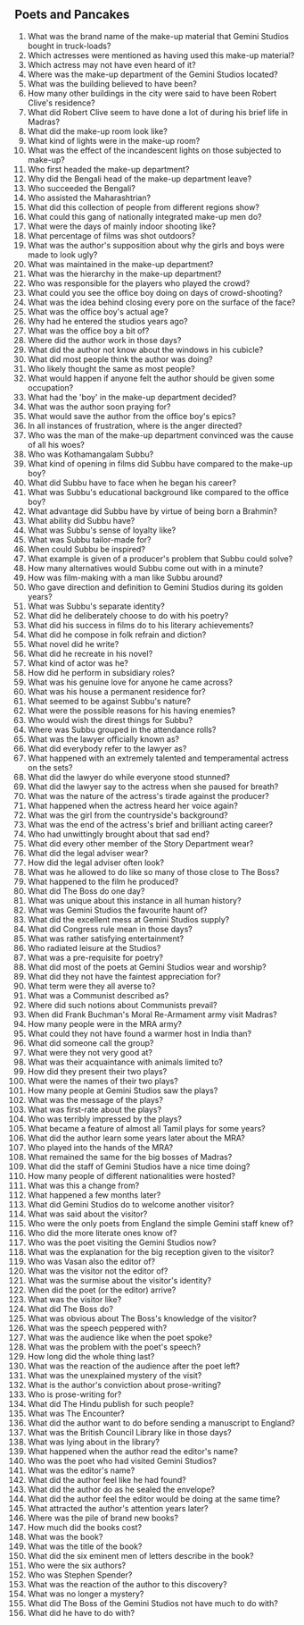 ## Poets and Pancakes

1.  What was the brand name of the make-up material that Gemini Studios bought in truck-loads?
2.  Which actresses were mentioned as having used this make-up material?
3.  Which actress may not have even heard of it?
4.  Where was the make-up department of the Gemini Studios located?
5.  What was the building believed to have been?
6.  How many other buildings in the city were said to have been Robert Clive's residence?
7.  What did Robert Clive seem to have done a lot of during his brief life in Madras?
8.  What did the make-up room look like?
9.  What kind of lights were in the make-up room?
10. What was the effect of the incandescent lights on those subjected to make-up?
11. Who first headed the make-up department?
12. Why did the Bengali head of the make-up department leave?
13. Who succeeded the Bengali?
14. Who assisted the Maharashtrian?
15. What did this collection of people from different regions show?
16. What could this gang of nationally integrated make-up men do?
17. What were the days of mainly indoor shooting like?
18. What percentage of films was shot outdoors?
19. What was the author's supposition about why the girls and boys were made to look ugly?
20. What was maintained in the make-up department?
21. What was the hierarchy in the make-up department?
22. Who was responsible for the players who played the crowd?
23. What could you see the office boy doing on days of crowd-shooting?
24. What was the idea behind closing every pore on the surface of the face?
25. What was the office boy's actual age?
26. Why had he entered the studios years ago?
27. What was the office boy a bit of?
28. Where did the author work in those days?
29. What did the author not know about the windows in his cubicle?
30. What did most people think the author was doing?
31. Who likely thought the same as most people?
32. What would happen if anyone felt the author should be given some occupation?
33. What had the 'boy' in the make-up department decided?
34. What was the author soon praying for?
35. What would save the author from the office boy's epics?
36. In all instances of frustration, where is the anger directed?
37. Who was the man of the make-up department convinced was the cause of all his woes?
38. Who was Kothamangalam Subbu?
39. What kind of opening in films did Subbu have compared to the make-up boy?
40. What did Subbu have to face when he began his career?
41. What was Subbu's educational background like compared to the office boy?
42. What advantage did Subbu have by virtue of being born a Brahmin?
43. What ability did Subbu have?
44. What was Subbu's sense of loyalty like?
45. What was Subbu tailor-made for?
46. When could Subbu be inspired?
47. What example is given of a producer's problem that Subbu could solve?
48. How many alternatives would Subbu come out with in a minute?
49. How was film-making with a man like Subbu around?
50. Who gave direction and definition to Gemini Studios during its golden years?
51. What was Subbu's separate identity?
52. What did he deliberately choose to do with his poetry?
53. What did his success in films do to his literary achievements?
54. What did he compose in folk refrain and diction?
55. What novel did he write?
56. What did he recreate in his novel?
57. What kind of actor was he?
58. How did he perform in subsidiary roles?
59. What was his genuine love for anyone he came across?
60. What was his house a permanent residence for?
61. What seemed to be against Subbu's nature?
62. What were the possible reasons for his having enemies?
63. Who would wish the direst things for Subbu?
64. Where was Subbu grouped in the attendance rolls?
65. What was the lawyer officially known as?
66. What did everybody refer to the lawyer as?
67. What happened with an extremely talented and temperamental actress on the sets?
68. What did the lawyer do while everyone stood stunned?
69. What did the lawyer say to the actress when she paused for breath?
70. What was the nature of the actress's tirade against the producer?
71. What happened when the actress heard her voice again?
72. What was the girl from the countryside's background?
73. What was the end of the actress's brief and brilliant acting career?
74. Who had unwittingly brought about that sad end?
75. What did every other member of the Story Department wear?
76. What did the legal adviser wear?
77. How did the legal adviser often look?
78. What was he allowed to do like so many of those close to The Boss?
79. What happened to the film he produced?
80. What did The Boss do one day?
81. What was unique about this instance in all human history?
82. What was Gemini Studios the favourite haunt of?
83. What did the excellent mess at Gemini Studios supply?
84. What did Congress rule mean in those days?
85. What was rather satisfying entertainment?
86. Who radiated leisure at the Studios?
87. What was a pre-requisite for poetry?
88. What did most of the poets at Gemini Studios wear and worship?
89. What did they not have the faintest appreciation for?
90. What term were they all averse to?
91. What was a Communist described as?
92. Where did such notions about Communists prevail?
93. When did Frank Buchman's Moral Re-Armament army visit Madras?
94. How many people were in the MRA army?
95. What could they not have found a warmer host in India than?
96. What did someone call the group?
97. What were they not very good at?
98. What was their acquaintance with animals limited to?
99. How did they present their two plays?
100. What were the names of their two plays?
101. How many people at Gemini Studios saw the plays?
102. What was the message of the plays?
103. What was first-rate about the plays?
104. Who was terribly impressed by the plays?
105. What became a feature of almost all Tamil plays for some years?
106. What did the author learn some years later about the MRA?
107. Who played into the hands of the MRA?
108. What remained the same for the big bosses of Madras?
109. What did the staff of Gemini Studios have a nice time doing?
110. How many people of different nationalities were hosted?
111. What was this a change from?
112. What happened a few months later?
113. What did Gemini Studios do to welcome another visitor?
114. What was said about the visitor?
115. Who were the only poets from England the simple Gemini staff knew of?
116. Who did the more literate ones know of?
117. Who was the poet visiting the Gemini Studios now?
118. What was the explanation for the big reception given to the visitor?
119. Who was Vasan also the editor of?
120. What was the visitor not the editor of?
121. What was the surmise about the visitor's identity?
122. When did the poet (or the editor) arrive?
123. What was the visitor like?
124. What did The Boss do?
125. What was obvious about The Boss's knowledge of the visitor?
126. What was the speech peppered with?
127. What was the audience like when the poet spoke?
128. What was the problem with the poet's speech?
129. How long did the whole thing last?
130. What was the reaction of the audience after the poet left?
131. What was the unexplained mystery of the visit?
132. What is the author's conviction about prose-writing?
133. Who is prose-writing for?
134. What did The Hindu publish for such people?
135. What was The Encounter?
136. What did the author want to do before sending a manuscript to England?
137. What was the British Council Library like in those days?
138. What was lying about in the library?
139. What happened when the author read the editor's name?
140. Who was the poet who had visited Gemini Studios?
141. What was the editor's name?
142. What did the author feel like he had found?
143. What did the author do as he sealed the envelope?
144. What did the author feel the editor would be doing at the same time?
145. What attracted the author's attention years later?
146. Where was the pile of brand new books?
147. How much did the books cost?
148. What was the book?
149. What was the title of the book?
150. What did the six eminent men of letters describe in the book?
151. Who were the six authors?
152. Who was Stephen Spender?
153. What was the reaction of the author to this discovery?
154. What was no longer a mystery?
155. What did The Boss of the Gemini Studios not have much to do with?
156. What did he have to do with?